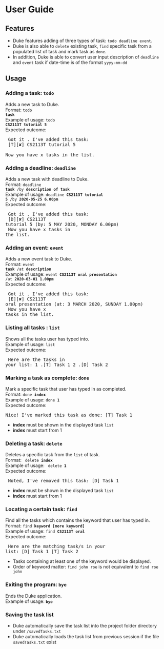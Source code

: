 # User Guide

## Features 
* Duke features adding of three types of task: `todo deadline event`. <br>
* Duke is also able to `delete` existing task, `find` specific task from a populated list of task and mark task as `done`. <br>
* In addition, Duke is able to convert user input description of `deadline` and `event` task if date-time is of the format `yyyy-mm-dd`



## Usage

### Adding a task: <code>todo</code>
Adds a new task to Duke. <br>
Format: <code>todo **task**</code> <br>
Example of usage: <code>todo **CS2113T tutorial 5**</code> <br>
Expected outcome: <br> <pre>
Got it . I've added this task: <br>
[T][✘] CS2113T tutorial 5 <br>
Now you have x tasks in the list.</pre>

### Adding a deadline: <code>deadline</code>
Adds a new task with deadline to Duke. <br>
Format: <code>deadline **task** /by **description of task**</code> <br>
Example of usage: <code>deadline **CS2113T tutorial 5** /by **2020-05-25 6.00pm**</code> <br>
Expected outcome: <br><pre>
Got it . I've added this task: <br>
[D][✘] CS2113T tutorial 5 (by: 5 MAY 2020, MONDAY 6.00pm) <br>
Now you have x tasks in the list.</pre>

### Adding an event: <code>event</code>
Adds a new event task to Duke.<br>
Format: <code>event **task** /at **description**</code> <br>
Example of usage: <code>event **CS2113T oral presentation** /at **2020-03-01 1.00pm**</code> <br>
Expected outcome:<br><pre>
Got it . I've added this task: <br>
[E][✘] CS2113T oral presentation (at: 3 MARCH 2020, SUNDAY 1.00pm) <br>
Now you have x tasks in the list.</pre>

### Listing all tasks : <code>list</code>
Shows all the tasks user has typed into. <br>
Example of usage: <code>list</code> <br>
Expected outcome:<br> <pre>
Here are the tasks in your list:
1 .[T] Task 1
2 .[D] Task 2 </pre>

### Marking a task as complete: <code>done</code>
Mark a specific task that user has typed in as completed. <br>
Format: <code>done **index**</code> <br>
Example of usage: <code>done **1**</code> <br>
Expected outcome: <br> <pre>
Nice! I've marked this task as done:
[T] Task 1 </pre>
* **index** must be shown in the displayed task <code>list</code> 
* **index** must start from 1 

### Deleting a task: <code>delete</code>
Deletes a specific task from the <code>list</code> of task. <br>
Format: <code> delete **index**</code> <br>
Example of usage: <code> delete **1** </code> <br>
Expected outcome: <br> <pre>
Noted, I've removed this task: 
[D] Task 1</pre>
* **index** must be shown in the displayed task <code>list</code>
* **index** must start from 1
### Locating a certain task: <code>find</code>
Find all the tasks which contains the keyword that user has typed in. <br>
Format: <code>find **keyword [more keyword]**</code> <br>
Example of usage: <code>find **CS2113T oral**</code> <br>
Expected outcome: <br> <pre>
Here are the matching task/s in your list:
[D] Task 1
[T] Task 2 </pre>
* Tasks containing at least one of the keyword would be displayed.
* Order of keyword matter: <code>find john roe</code> is not equivalent to <code>find roe john</code>
### Exiting the program: <code>bye</code>
Ends the Duke application.<br>
Example of usage: <code>**bye**</code> <br>
### Saving the task list
* Duke automatically save the task list into the project folder directory under <code>/savedTasks.txt</code> <br>
* Duke automatically loads the task list from previous session if the file <code>savedTasks.txt</code> exist

